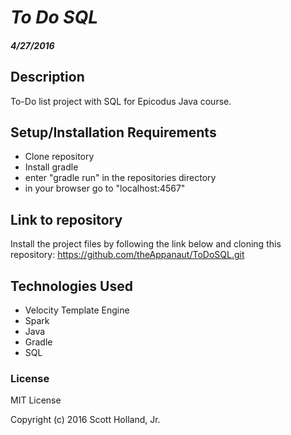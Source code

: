 # _To Do SQL_

#### _4/27/2016_

## Description
To-Do list project with SQL for Epicodus Java course. 

## Setup/Installation Requirements
* Clone repository
* Install gradle
* enter "gradle run" in the repositories directory
* in your browser go to "localhost:4567"

## Link to repository
Install the project files by following the link below and cloning this repository:
https://github.com/theAppanaut/ToDoSQL.git

## Technologies Used
* Velocity Template Engine
* Spark
* Java
* Gradle
* SQL

### License

MIT License

Copyright (c) 2016 Scott Holland, Jr.
